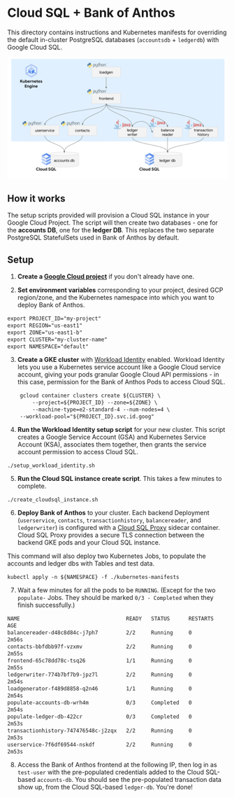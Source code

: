 
# Cloud SQL + Bank of Anthos 

This directory contains instructions and Kubernetes manifests for overriding the default in-cluster PostgreSQL databases (`accountsdb` + `ledgerdb`) with Google Cloud SQL. 

![diagram](arch.png)

## How it works 

The setup scripts provided will provision a Cloud SQL instance in your Google Cloud Project. The script will then create two databases - one for the **accounts DB**, one for the **ledger DB**. This replaces the two separate PostgreSQL StatefulSets used in Bank of Anthos by default. 


## Setup 

1. **Create a [Google Cloud project](https://cloud.google.com/resource-manager/docs/creating-managing-projects)** if you don't already have one. 

2. **Set environment variables** corresponding to your project, desired GCP region/zone, and the Kubernetes namespace into which you want to deploy Bank of Anthos.

```
export PROJECT_ID="my-project"
export REGION="us-east1"
export ZONE="us-east1-b" 
export CLUSTER="my-cluster-name"
export NAMESPACE="default"
```

3. **Create a GKE cluster** with [Workload Identity](https://cloud.google.com/kubernetes-engine/docs/how-to/workload-identity#overview) enabled. Workload Identity lets you use a Kubernetes service account like a Google Cloud service account, giving your pods granular Google Cloud API permissions - in this case, permission for the Bank of Anthos Pods to access Cloud SQL. 

```
	gcloud container clusters create ${CLUSTER} \
		--project=${PROJECT_ID} --zone=${ZONE} \
		--machine-type=e2-standard-4 --num-nodes=4 \
    --workload-pool="${PROJECT_ID}.svc.id.goog"
```

4. **Run the Workload Identity setup script** for your new cluster. This script creates a Google Service Account (GSA) and Kubernetes Service Account (KSA), associates them together, then grants the service account permission to access Cloud SQL. 

```
./setup_workload_identity.sh
```

5. **Run the Cloud SQL instance create script**. This takes a few minutes to complete. 

```
./create_cloudsql_instance.sh 
```

6. **Deploy Bank of Anthos** to your cluster. Each backend Deployment (`userservice`, `contacts`, `transactionhistory`, `balancereader`, and `ledgerwriter`) is configured with a [Cloud SQL Proxy](https://cloud.google.com/sql/docs/mysql/sql-proxy#what_the_proxy_provides) sidecar container. Cloud SQL Proxy provides a secure TLS connection between the backend GKE pods and your Cloud SQL instance. 

This command will also deploy two Kubernetes Jobs, to populate the accounts and ledger dbs with Tables and test data. 


```
kubectl apply -n ${NAMESPACE} -f ./kubernetes-manifests 
```

7. Wait a few minutes for all the pods to be `RUNNING`. (Except for the two `populate-` Jobs. They should be marked `0/3 - Completed` when they finish successfully.) 

```
NAME                                  READY   STATUS      RESTARTS   AGE
balancereader-d48c8d84c-j7ph7         2/2     Running     0          2m56s
contacts-bbfdbb97f-vzxmv              2/2     Running     0          2m55s
frontend-65c78dd78c-tsq26             1/1     Running     0          2m55s
ledgerwriter-774b7bf7b9-jpz7l         2/2     Running     0          2m54s
loadgenerator-f489d8858-q2n46         1/1     Running     0          2m54s
populate-accounts-db-wrh4m            0/3     Completed   0          2m54s
populate-ledger-db-422cr              0/3     Completed   0          2m53s
transactionhistory-747476548c-j2zqx   2/2     Running     0          2m53s
userservice-7f6df69544-nskdf          2/2     Running     0          2m53s
```

8. Access the Bank of Anthos frontend at the following IP, then log in as `test-user` with the pre-populated credentials added to the Cloud SQL-based `accounts-db`. You should see the pre-populated transaction data show up, from the Cloud SQL-based `ledger-db`. You're done! 